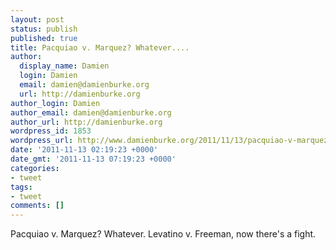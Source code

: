 ```yaml
---
layout: post
status: publish
published: true
title: Pacquiao v. Marquez? Whatever....
author:
  display_name: Damien
  login: Damien
  email: damien@damienburke.org
  url: http://damienburke.org
author_login: Damien
author_email: damien@damienburke.org
author_url: http://damienburke.org
wordpress_id: 1853
wordpress_url: http://www.damienburke.org/2011/11/13/pacquiao-v-marquez-whatever-2/
date: '2011-11-13 02:19:23 +0000'
date_gmt: '2011-11-13 07:19:23 +0000'
categories:
- tweet
tags:
- tweet
comments: []
---
```

<p>Pacquiao v. Marquez? Whatever. Levatino v. Freeman, now there's a fight.</p>
